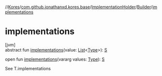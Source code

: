 //[Kores](../../../../index.md)/[com.github.jonathanxd.kores.base](../../index.md)/[ImplementationHolder](../index.md)/[Builder](index.md)/[implementations](implementations.md)

# implementations

[jvm]\
abstract fun [implementations](implementations.md)(value: [List](https://kotlinlang.org/api/latest/jvm/stdlib/kotlin.collections/-list/index.html)<[Type](https://docs.oracle.com/javase/8/docs/api/java/lang/reflect/Type.html)>): [S](index.md)

open fun [implementations](implementations.md)(vararg values: [Type](https://docs.oracle.com/javase/8/docs/api/java/lang/reflect/Type.html)): [S](index.md)

See T.implementations
